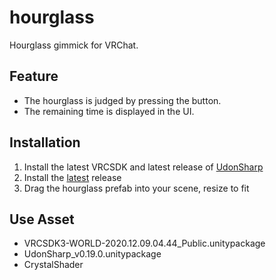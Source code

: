 # hourglass
Hourglass gimmick for VRChat.

## Feature
- The hourglass is judged by pressing the button.
- The remaining time is displayed in the UI.

## Installation
1. Install the latest VRCSDK and latest release of [UdonSharp](https://github.com/MerlinVR/UdonSharp/releases/latest)
2. Install the [latest]() release
3. Drag the hourglass prefab into your scene, resize to fit


## Use Asset
 - VRCSDK3-WORLD-2020.12.09.04.44_Public.unitypackage
 - UdonSharp_v0.19.0.unitypackage
 - CrystalShader